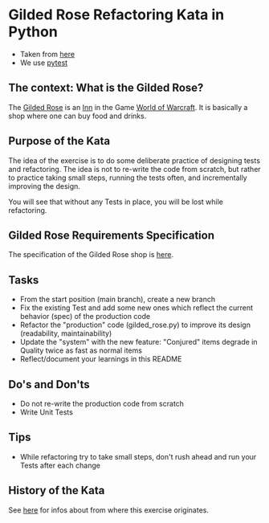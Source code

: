 # Gilded Rose Refactoring Kata in Python
- Taken from [here](https://github.com/emilybache/GildedRose-Refactoring-Kata/tree/main/python)
- We use [pytest](https://docs.pytest.org)

## The context: What is the Gilded Rose?
The [Gilded Rose](https://wowpedia.fandom.com/wiki/Gilded_Rose) is an [Inn](https://wowpedia.fandom.com/wiki/Inn) in the Game [World of Warcraft](https://en.wikipedia.org/wiki/World_of_Warcraft).
It is basically a shop where one can buy food and drinks.

## Purpose of the Kata
The idea of the exercise is to do some deliberate practice of designing tests and refactoring. 
The idea is not to re-write the code from scratch, but rather to practice taking small steps, 
running the tests often, and incrementally improving the design.

You will see that without any Tests in place, you will be lost while refactoring.

## Gilded Rose Requirements Specification
The specification of the Gilded Rose shop is [here](https://github.com/emilybache/GildedRose-Refactoring-Kata/blob/main/GildedRoseRequirements.md).

## Tasks
- From the start position (main branch), create a new branch
- Fix the existing Test and add some new ones which reflect the current behavior (spec) of the production code
- Refactor the "production" code (gilded_rose.py) to improve its design (readability, maintainability)
- Update the "system" with the new feature: "Conjured" items degrade in Quality twice as fast as normal items
- Reflect/document your learnings in this README

## Do's and Don'ts
- Do not re-write the production code from scratch
- Write Unit Tests

## Tips
- While refactoring try to take small steps, don't rush ahead and run your Tests after each change

## History of the Kata
See [here](https://github.com/emilybache/GildedRose-Refactoring-Kata/blob/main/README.md#history-of-the-exercise) for infos about from where this exercise originates.